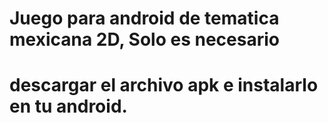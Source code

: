# Juego para android de tematica mexicana 2D, Solo es necesario 
# descargar el archivo apk e instalarlo en tu android.
